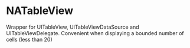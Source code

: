 # NATableView
Wrapper for UITableView, UITableViewDataSource and UITableViewDelegate. 
Convenient when displaying a bounded number of cells (less than 20)
